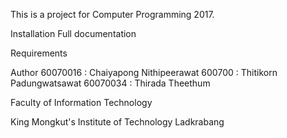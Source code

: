 
This is a project for Computer Programming 2017.

Installation
Full documentation

Requirements


Author
60070016 : Chaiyapong Nithipeerawat 
600700 : Thitikorn Padungwatsawat 
60070034 : Thirada Theethum

Faculty of Information Technology

King Mongkut's Institute of Technology Ladkrabang
